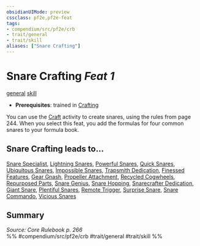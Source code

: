 ```yaml
---
obsidianUIMode: preview
cssclass: pf2e,pf2e-feat
tags:
- compendium/src/pf2e/crb
- trait/general
- trait/skill
aliases: ["Snare Crafting"]
---
```

# Snare Crafting  *Feat 1*  
[general](rules/traits/general.md "General Feat Trait")  [skill](rules/traits/skill.md "Skill Feat Trait")  

- **Prerequisites**: trained in [Crafting](compendium/skills.md#Crafting)

You can use the [Craft](rules/actions/craft.md) activity to create snares, using the rules from page 244. When you select this feat, you add the formulas for four common snares to your formula book.

## Snare Crafting leads to...

[Snare Specialist](compendium/feats/snare-specialist.md), [Lightning Snares](compendium/feats/lightning-snares.md), [Powerful Snares](compendium/feats/powerful-snares.md), [Quick Snares](compendium/feats/quick-snares.md), [Ubiquitous Snares](compendium/feats/ubiquitous-snares.md), [Impossible Snares](compendium/feats/impossible-snares-apg.md), [Trapsmith Dedication](compendium/feats/trapsmith-dedication-g-g.md), [Finessed Features](compendium/feats/finessed-features-g-g.md), [Gear Gnash](compendium/feats/gear-gnash-g-g.md), [Propeller Attachment](compendium/feats/propeller-attachment-g-g.md), [Recycled Cogwheels](compendium/feats/recycled-cogwheels-g-g.md), [Repurposed Parts](compendium/feats/repurposed-parts-g-g.md), [Snare Genius](compendium/feats/snare-genius-apg.md), [Snare Hopping](compendium/feats/snare-hopping-apg.md), [Snarecrafter Dedication](compendium/feats/snarecrafter-dedication-apg.md), [Giant Snare](compendium/feats/giant-snare-apg.md), [Plentiful Snares](compendium/feats/plentiful-snares-apg.md), [Remote Trigger](compendium/feats/remote-trigger-apg.md), [Surprise Snare](compendium/feats/surprise-snare-apg.md), [Snare Commando](compendium/feats/snare-commando-loag.md), [Vicious Snares](compendium/feats/vicious-snares-loag.md)

## Summary

*Source: Core Rulebook p. 266*  
%% #compendium/src/pf2e/crb #trait/general #trait/skill %%